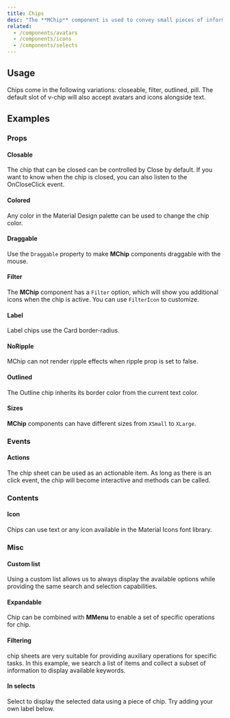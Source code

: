 ```yaml
---
title: Chips
desc: "The **MChip** component is used to convey small pieces of information. Using the close property, the chip becomes interactive, allowing user interaction. This component is used by the [MChipGroup](/components/chip-groups) for advanced selection options."
related:
  - /components/avatars
  - /components/icons
  - /components/selects
---
```


## Usage

Chips come in the following variations: closeable, filter, outlined, pill. The default slot of v-chip will also accept avatars and icons alongside text.

<chips-usage></chips-usage>

## Examples

### Props

#### Closable

The chip that can be closed can be controlled by Close by default. If you want to know when the chip is closed, you can also listen to the OnCloseClick event.

<masa-example file="Examples.chips.Closable"></masa-example>

#### Colored

Any color in the Material Design palette can be used to change the chip color.

<masa-example file="Examples.chips.Colored"></masa-example>

#### Draggable

Use the `Draggable` property to make **MChip** components draggable with the mouse.

<masa-example file="Examples.chips.Draggable"></masa-example>

#### Filter

The **MChip** component has a `Filter` option, which will show you additional icons when the chip is active. You can use `FilterIcon` to customize.

<masa-example file="Examples.chips.Filter"></masa-example>

#### Label

Label chips use the Card border-radius.

<masa-example file="Examples.chips.Label"></masa-example>

#### NoRipple

MChip can not render ripple effects when ripple prop is set to false.

<masa-example file="Examples.chips.NoRipple"></masa-example>

#### Outlined

The Outline chip inherits its border color from the current text color.

<masa-example file="Examples.chips.Outlined"></masa-example>

#### Sizes

**MChip**  components can have different sizes from `XSmall` to `XLarge`.

<masa-example file="Examples.chips.Sizes"></masa-example>

### Events

#### Actions

The chip sheet can be used as an actionable item. As long as there is an click event, the chip will become interactive and methods can be called.

<masa-example file="Examples.chips.ActionChips"></masa-example>

### Contents

#### Icon

Chips can use text or any icon available in the Material Icons font library.

<masa-example file="Examples.chips.Icon"></masa-example>

### Misc

#### Custom list

Using a custom list allows us to always display the available options while providing the same search and selection capabilities.

<masa-example file="Examples.chips.CustomList"></masa-example>

#### Expandable

Chip can be combined with **MMenu** to enable a set of specific operations for chip.

<masa-example file="Examples.chips.Expandable"></masa-example>

#### Filtering

chip sheets are very suitable for providing auxiliary operations for specific tasks. In this example, we search a list of items and collect a subset of information to display available keywords.

<masa-example file="Examples.chips.Filtering"></masa-example>

#### In selects

Select to display the selected data using a piece of chip. Try adding your own label below.

<masa-example file="Examples.chips.InSelects"></masa-example>



